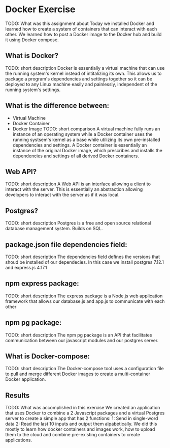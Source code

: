 # Docker Exercise
TODO: What was this assignment about
Today we installed Docker and learned how to create a system of containers that can interact with each other. We learned how to post a Docker image to the Docker hub and build it using Docker compose.

## What is Docker?
TODO: short description
Docker is essentially a virtual machine that can use the running system's kernel instead of intitalizing its own. This allows us to package a program's dependencies and settings together so it can be deployed to any Linux machine easily and painlessly, independent of the running system's settings.

## What is the difference between:
* Virtual Machine
* Docker Container
* Docker Image
TODO: short comparison
A virtual machine fully runs an instance of an operating system while a Docker container uses the running systsem's kernel as a base while utilizing its own pre-installed dependencies and settings. A Docker container is essentially an instance of the original Docker image, which prescribes and installs the dependencies and settings of all derived Docker containers.

## Web API?
TODO: short description
A Web API is an interface allowing a client to interact with the server. This is essentially an abstraction allowing developers to interact with the server as if it was local.

## Postgres?
TODO: short description
Postgres is a free and open source relational database management system. Builds on SQL.

## package.json file dependencies field:
TODO: short description
The dependencies field defines the versions that shoud be installed of our dependecies. In this case we install postgres 7.12.1 and express.js 4.17.1

## npm express package:
TODO: short description
The express package is a Node.js web application framework that allows our database.js and app.js to communicate with each other

## npm pg package:
TODO: short description
The npm pg package is an API that facilitates communication between our javascript modules and our postgres server.

## What is Docker-compose:
TODO: short description
The Docker-compose tool uses a configuration file to pull and merge different Docker images to create a multi-container Docker application.

## Results
TODO: What was accomplished in this exercise
We created an application that uses Docker to combine a 2 Javascript packages and a virtual Postgres server to create a simple app that has 2 functions: 
1: Send in single-word data
2: Read the last 10 inputs and output them alpabetically.
We did this mostly to learn how docker containers and images work, how to upload them to the cloud and combine pre-existing containers to create applications.